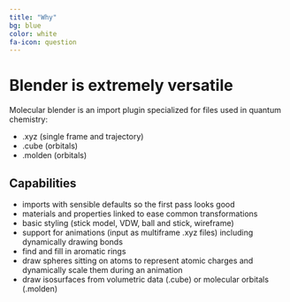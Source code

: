```yaml
---
title: "Why"
bg: blue
color: white
fa-icon: question
---
```


# Blender is extremely versatile

Molecular blender is an import plugin specialized for files used in quantum chemistry:

- .xyz (single frame and trajectory)
- .cube (orbitals)
- .molden (orbitals)

## Capabilities

- imports with sensible defaults so the first pass looks good
- materials and properties linked to ease common transformations
- basic styling (stick model, VDW, ball and stick, wireframe)
- support for animations (input as multiframe .xyz files) including dynamically
  drawing bonds
- find and fill in aromatic rings
- draw spheres sitting on atoms to represent atomic charges and dynamically
  scale them during an animation
- draw isosurfaces from volumetric data (.cube) or molecular orbitals (.molden)

